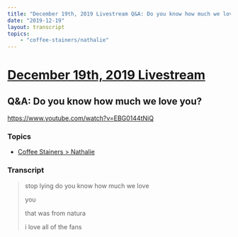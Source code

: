 ```yaml
---
title: "December 19th, 2019 Livestream Q&A: Do you know how much we love you?"
date: "2019-12-19"
layout: transcript
topics:
    - "coffee-stainers/nathalie"
---
```

# [December 19th, 2019 Livestream](../2019-12-19.md)
## Q&A: Do you know how much we love you?
https://www.youtube.com/watch?v=EBG0144tNiQ

### Topics
* [Coffee Stainers > Nathalie](../topics/coffee-stainers/nathalie.md)

### Transcript

> stop lying do you know how much we love
> 
> you
> 
> that was from natura
> 
> i love all of the fans
> 
